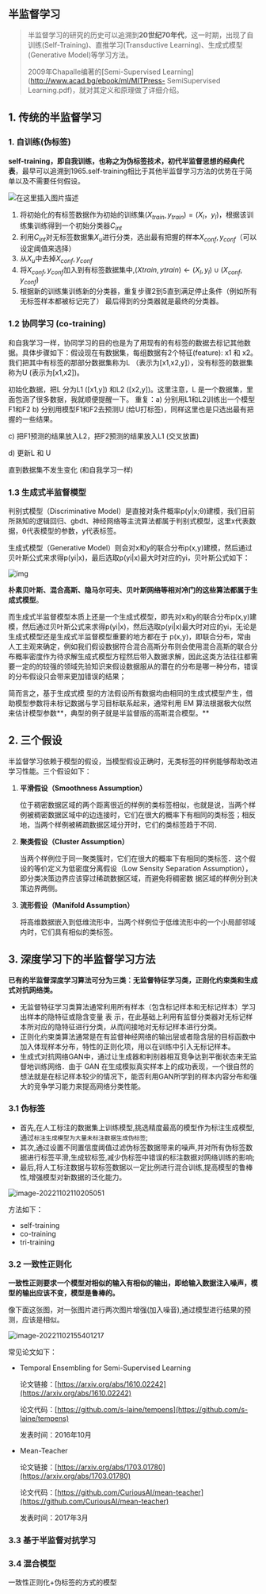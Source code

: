 ## 半监督学习

> 半监督学习的研究的历史可以追溯到**20世纪70年代**，这一时期，出现了自训练(Self-Training)、直推学习(Transductive Learning)、生成式模型(Generative Model)等学习方法。
>
> 2009年Chapalle编著的[Semi-Supervised Learning](http://www.acad.bg/ebook/ml/MITPress- SemiSupervised Learning.pdf)，就对其定义和原理做了详细介绍。



## 1. 传统的半监督学习

### 1. 自训练(伪标签)

**self-training，即自我训练，也称之为伪标签技术，初代半监督思想的经典代表**，最早可以追溯到1965.self-training相比于其他半监督学习方法的优势在于简单以及不需要任何假设。

![在这里插入图片描述](picture/ba32a522a17f4a11a2d1f2a5f891130e.png)

1. 将初始化的有标签数据作为初始的训练集$(X_{train},y_{train})=(X_l，y_l)$，根据该训练集训练得到一个初始分类器$C_{int}$
2. 利用$C_{int}$对无标签数据集$X_u$进行分类，选出最有把握的样本$X_{conf},y_{conf}$（可以设定阈值来选择）
3. 从$X_u$中去掉$X_{conf},y_{conf}$
4. 将$X_{conf},y_{conf}$加入到有标签数据集中,$(Xtrain,ytrain)←(X_l,y_l)∪(X_{conf},y_{conf})$
5. 根据新的训练集训练新的分类器，重复步骤2到5直到满足停止条件（例如所有无标签样本都被标记完了）
   最后得到的分类器就是最终的分类器。



### 1.2 协同学习 (co-training)

和自我学习一样，协同学习的目的也是为了用现有的有标签的数据去标记其他数据。具体步骤如下：假设现在有数据集，每组数据有2个特征(feature): x1 和 x2。我们把其中有标签的那部分数据集称为L （表示为[x1,x2,y]），没有标签的数据集称为U (表示为[x1,x2])。

初始化数据，把L 分为L1 ([x1,y]) 和L2 ([x2,y])。这里注意，L 是一个数据集，里面包涵了很多数据，我就顺便提醒一下。
重复：a) 分别用L1和L2训练出一个模型 F1和F2
b) 分别用模型F1和F2去预测U (给U打标签)，同样这里也是只选出最有把握的一些结果。

c) 把F1预测的结果放入L2，把F2预测的结果放入L1 (交叉放置)

d) 更新L 和 U

直到数据集不发生变化 (和自我学习一样)



### 1.3 生成式半监督模型

判别式模型（Discriminative Model）是直接对条件概率p(y|x;θ)建模，我们目前所熟知的逻辑回归、gbdt、神经网络等主流算法都属于判别式模型，这里x代表数据，θ代表模型的参数，y代表标签。

生成式模型（Generative Model）则会对x和y的联合分布p(x,y)建模，然后通过贝叶斯公式来求得p(yi|x)，最后选取p(yi|x)最大时对应的yi，贝叶斯公式如下：

![img](picture/v2-cb8b8d660b1a78bad30747f9251e48bd_720w.webp)

**朴素贝叶斯、混合高斯、隐马尔可夫、贝叶斯网络等相对冷门的这些算法都属于生成式模型**。

而生成式半监督模型本质上还是一个生成式模型，即先对x和y的联合分布p(x,y)建模，然后通过贝叶斯公式来求得p(yi|x)，然后选取p(yi|x)最大时对应的yi，无论是生成式模型还是生成式半监督模型重要的地方都在于 p(x,y)，即联合分布，常由人工主观来确定，例如我们假设数据符合混合高斯分布则会使用混合高斯的联合分布概率密度作为待求解生成式模型方程然后带入数据求解，因此这类方法往往都需要一定的的较强的领域先验知识来假设数据服从的潜在的分布是哪一种分布，错误的分布假设只会带来更加错误的结果；

简而言之，基于生成式模 型的方法假设所有数据均由相同的生成式模型产生，借助模型参数将未标记数据与学习目标联系起来，通常利用 EM 算法根据极大似然来估计模型参数**，典型的例子就是半监督版的高斯混合模型。**





## 2. 三个假设

半监督学习依赖于模型的假设，当模型假设正确时，无类标签的样例能够帮助改进学习性能。三个假设如下：

1. **平滑假设（Smoothness Assumption）**

   位于稠密数据区域的两个距离很近的样例的类标签相似，也就是说，当两个样例被稠密数据区域中的边连接时，它们在很大的概率下有相同的类标签；相反地，当两个样例被稀疏数据区域分开时，它们的类标签趋于不同． 

2. **聚类假设（Cluster Assumption）**

   当两个样例位于同一聚类簇时，它们在很大的概率下有相同的类标签．这个假设的等价定义为低密度分离假设（Low Sensity Separation Assumption），即分类决策边界应该穿过稀疏数据区域，而避免将稠密数 据区域的样例分到决策边界两侧。

3. **流形假设（Manifold Assumption）**

   将高维数据嵌入到低维流形中，当两个样例位于低维流形中的一个小局部邻域内时，它们具有相似的类标签。



## 3. 深度学习下的半监督学习方法



 **已有的半监督深度学习算法可分为三类：无监督特征学习类，正则化约束类和生成式对抗网络类。**

* 无监督特征学习类算法通常利用所有样本（包含标记样本和无标记样本）学习出样本的隐特征或隐含变量 表 示，在此基础上利用有监督分类器对无标记样本所对应的隐特征进行分类，从而间接地对无标记样本进行分类。
* 正则化约束类算法通常是在有监督神经网络的输出层或者隐含层的目标函数中加入体现样本分布，特性的正则化项，用以在训练中引入无标记样本。
* 生成式对抗网络GAN中，通过让生成器和判别器相互竞争达到平衡状态来无监督地训练网络．由于 GAN 在生成模拟真实样本上的成功表现，一个很自然的想法就是在标记样本较少的情况下，能否利用GAN所学到的样本内容分布和强大的竞争学习能力来提高网络分类性能。



### 3.1 伪标签

* 首先,在人工标注的数据集上训练模型,挑选精度最高的模型作为标注生成模型,通过`标注生成模型为大量未标注数据生成伪标签`;
* 其次,通过设置不同置信度阈值过滤伪标签数据带来的噪声,并对所有伪标签数据进行标签平滑,生成软标签,减少伪标签中错误的标注数据对网络训练的影响;
* 最后,将人工标注数据与软标签数据以一定比例进行混合训练,提高模型的鲁棒性,增强模型对新数据的泛化能力。

![image-20221102110205051](picture/image-20221102110205051.png)

方法如下：

* self-training
* co-training
* tri-training



### 3.2 一致性正则化

**一致性正则要求一个模型对相似的输入有相似的输出，即给输入数据注入噪声，模型的输出应该不变，模型是鲁棒的。**

像下面这张图，对一张图片进行两次图片增强(加入噪音),通过模型进行结果的预测，应该是相似。

![image-20221102155401217](picture/image-20221102155401217.png)



常见论文如下：

* Temporal Ensembling for Semi-Supervised Learning

  论文链接：[https://arxiv.org/abs/1610.02242](https://arxiv.org/abs/1610.02242)

  论文代码：[https://github.com/s-laine/tempens](https://github.com/s-laine/tempens)

  发表时间：2016年10月

* Mean-Teacher

  论文链接：[https://arxiv.org/abs/1703.01780](https://arxiv.org/abs/1703.01780)

  论文代码：[https://github.com/CuriousAI/mean-teacher](https://github.com/CuriousAI/mean-teacher)

  发表时间：2017年3月





### 3.3 基于半监督对抗学习





### 3.4 混合模型

一致性正则化+伪标签的方式的模型















